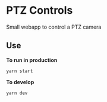 # PTZ Controls

Small webapp to control a PTZ camera

## Use

**To run in production**

`yarn start`

**To develop**

`yarn dev`
